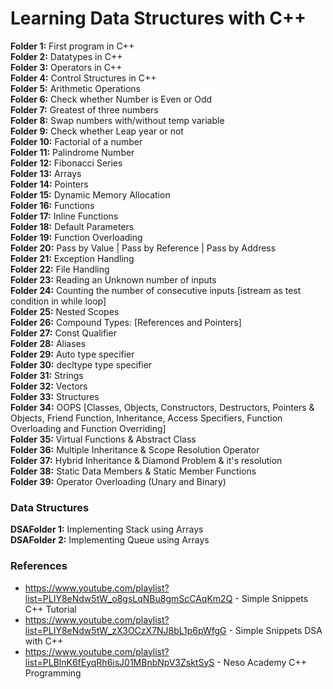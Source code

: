 # Learning Data Structures with C++

**Folder 1:** First program in C++ <br>
**Folder 2:** Datatypes in C++ <br>
**Folder 3:** Operators in C++ <br>
**Folder 4:** Control Structures in C++ <br>
**Folder 5:** Arithmetic Operations <br>
**Folder 6:** Check whether Number is Even or Odd <br>
**Folder 7:** Greatest of three numbers <br>
**Folder 8:** Swap numbers with/without temp variable <br>
**Folder 9:** Check whether Leap year or not <br>
**Folder 10:** Factorial of a number <br>
**Folder 11:** Palindrome Number <br>
**Folder 12:** Fibonacci Series <br>
**Folder 13:** Arrays <br>
**Folder 14:** Pointers <br>
**Folder 15:** Dynamic Memory Allocation <br>
**Folder 16:** Functions <br>
**Folder 17:** Inline Functions <br>
**Folder 18:** Default Parameters <br>
**Folder 19:** Function Overloading <br>
**Folder 20:** Pass by Value | Pass by Reference | Pass by Address <br>
**Folder 21:** Exception Handling <br>
**Folder 22:** File Handling <br>
**Folder 23:** Reading an Unknown number of inputs <br>
**Folder 24:** Counting the number of consecutive inputs [istream as test condition in while loop] <br>
**Folder 25:** Nested Scopes <br>
**Folder 26:** Compound Types: [References and Pointers] <br>
**Folder 27:** Const Qualifier <br>
**Folder 28:** Aliases <br>
**Folder 29:** Auto type specifier <br>
**Folder 30:** decltype type specifier <br>
**Folder 31:** Strings <br>
**Folder 32:** Vectors <br>
**Folder 33:** Structures <br>
**Folder 34:** OOPS [Classes, Objects, Constructors, Destructors, Pointers & Objects, Friend Function, Inheritance, Access Specifiers, Function Overloading and Function Overriding] <br>
**Folder 35:** Virtual Functions & Abstract Class <br>
**Folder 36:** Multiple Inheritance & Scope Resolution Operator <br>
**Folder 37:** Hybrid Inheritance & Diamond Problem & it's resolution <br>
**Folder 38:** Static Data Members & Static Member Functions <br>
**Folder 39:** Operator Overloading (Unary and Binary) <br>


### Data Structures
**DSAFolder 1:** Implementing Stack using Arrays <br>
**DSAFolder 2:** Implementing Queue using Arrays <br>

### References
- https://www.youtube.com/playlist?list=PLIY8eNdw5tW_o8gsLqNBu8gmScCAqKm2Q - Simple Snippets C++ Tutorial
- https://www.youtube.com/playlist?list=PLIY8eNdw5tW_zX3OCzX7NJ8bL1p6pWfgG - Simple Snippets DSA with C++
- https://www.youtube.com/playlist?list=PLBlnK6fEyqRh6isJ01MBnbNpV3ZsktSyS - Neso Academy C++ Programming